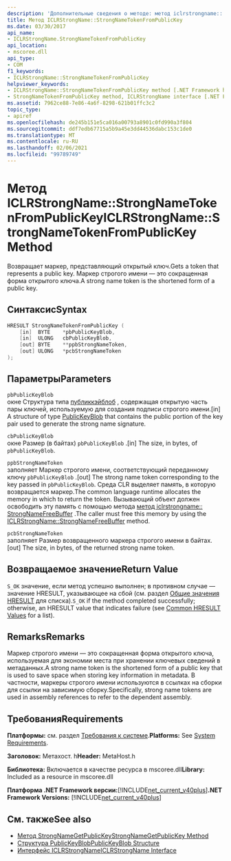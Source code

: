 ```yaml
---
description: 'Дополнительные сведения о методе: метод iclrstrongname:: StrongNameTokenFromPublicKey'
title: Метод ICLRStrongName::StrongNameTokenFromPublicKey
ms.date: 03/30/2017
api_name:
- ICLRStrongName.StrongNameTokenFromPublicKey
api_location:
- mscoree.dll
api_type:
- COM
f1_keywords:
- ICLRStrongName::StrongNameTokenFromPublicKey
helpviewer_keywords:
- ICLRStrongName::StrongNameTokenFromPublicKey method [.NET Framework hosting]
- StrongNameTokenFromPublicKey method, ICLRStrongName interface [.NET Framework hosting]
ms.assetid: 7962ce88-7e86-4a6f-8298-621b01ffc3c2
topic_type:
- apiref
ms.openlocfilehash: de245b151e5ca016a00793a8901c0fd990a3f804
ms.sourcegitcommit: ddf7edb67715a5b9a45e3dd44536dabc153c1de0
ms.translationtype: MT
ms.contentlocale: ru-RU
ms.lasthandoff: 02/06/2021
ms.locfileid: "99789749"
---
```

# <a name="iclrstrongnamestrongnametokenfrompublickey-method"></a><span data-ttu-id="081f7-103">Метод ICLRStrongName::StrongNameTokenFromPublicKey</span><span class="sxs-lookup"><span data-stu-id="081f7-103">ICLRStrongName::StrongNameTokenFromPublicKey Method</span></span>

<span data-ttu-id="081f7-104">Возвращает маркер, представляющий открытый ключ.</span><span class="sxs-lookup"><span data-stu-id="081f7-104">Gets a token that represents a public key.</span></span> <span data-ttu-id="081f7-105">Маркер строгого имени — это сокращенная форма открытого ключа.</span><span class="sxs-lookup"><span data-stu-id="081f7-105">A strong name token is the shortened form of a public key.</span></span>  
  
## <a name="syntax"></a><span data-ttu-id="081f7-106">Синтаксис</span><span class="sxs-lookup"><span data-stu-id="081f7-106">Syntax</span></span>  
  
```cpp  
HRESULT StrongNameTokenFromPublicKey (
    [in]  BYTE    *pbPublicKeyBlob,  
    [in]  ULONG   cbPublicKeyBlob,  
    [out] BYTE    **ppbStrongNameToken,  
    [out] ULONG   *pcbStrongNameToken  
);  
```  
  
## <a name="parameters"></a><span data-ttu-id="081f7-107">Параметры</span><span class="sxs-lookup"><span data-stu-id="081f7-107">Parameters</span></span>  

 `pbPublicKeyBlob`  
 <span data-ttu-id="081f7-108">окне Структура типа [публиккэйблоб](../strong-naming/publickeyblob-structure.md) , содержащая открытую часть пары ключей, используемую для создания подписи строгого имени.</span><span class="sxs-lookup"><span data-stu-id="081f7-108">[in] A structure of type [PublicKeyBlob](../strong-naming/publickeyblob-structure.md) that contains the public portion of the key pair used to generate the strong name signature.</span></span>  
  
 `cbPublicKeyBlob`  
 <span data-ttu-id="081f7-109">окне Размер (в байтах) `pbPublicKeyBlob` .</span><span class="sxs-lookup"><span data-stu-id="081f7-109">[in] The size, in bytes, of `pbPublicKeyBlob`.</span></span>  
  
 `ppbStrongNameToken`  
 <span data-ttu-id="081f7-110">заполняет Маркер строгого имени, соответствующий переданному ключу `pbPublicKeyBlob` .</span><span class="sxs-lookup"><span data-stu-id="081f7-110">[out] The strong name token corresponding to the key passed in `pbPublicKeyBlob`.</span></span> <span data-ttu-id="081f7-111">Среда CLR выделяет память, в которую возвращается маркер.</span><span class="sxs-lookup"><span data-stu-id="081f7-111">The common language runtime allocates the memory in which to return the token.</span></span> <span data-ttu-id="081f7-112">Вызывающий объект должен освободить эту память с помощью метода [метод iclrstrongname:: StrongNameFreeBuffer](iclrstrongname-strongnamefreebuffer-method.md) .</span><span class="sxs-lookup"><span data-stu-id="081f7-112">The caller must free this memory by using the [ICLRStrongName::StrongNameFreeBuffer](iclrstrongname-strongnamefreebuffer-method.md) method.</span></span>  
  
 `pcbStrongNameToken`  
 <span data-ttu-id="081f7-113">заполняет Размер возвращенного маркера строгого имени в байтах.</span><span class="sxs-lookup"><span data-stu-id="081f7-113">[out] The size, in bytes, of the returned strong name token.</span></span>  
  
## <a name="return-value"></a><span data-ttu-id="081f7-114">Возвращаемое значение</span><span class="sxs-lookup"><span data-stu-id="081f7-114">Return Value</span></span>  

 <span data-ttu-id="081f7-115">`S_OK` значение, если метод успешно выполнен; в противном случае — значение HRESULT, указывающее на сбой (см. раздел [Общие значения HRESULT](/windows/win32/seccrypto/common-hresult-values) для списка).</span><span class="sxs-lookup"><span data-stu-id="081f7-115">`S_OK` if the method completed successfully; otherwise, an HRESULT value that indicates failure (see [Common HRESULT Values](/windows/win32/seccrypto/common-hresult-values) for a list).</span></span>  
  
## <a name="remarks"></a><span data-ttu-id="081f7-116">Remarks</span><span class="sxs-lookup"><span data-stu-id="081f7-116">Remarks</span></span>  

 <span data-ttu-id="081f7-117">Маркер строгого имени — это сокращенная форма открытого ключа, используемая для экономии места при хранении ключевых сведений в метаданных.</span><span class="sxs-lookup"><span data-stu-id="081f7-117">A strong name token is the shortened form of a public key that is used to save space when storing key information in metadata.</span></span> <span data-ttu-id="081f7-118">В частности, маркеры строгого имени используются в ссылках на сборки для ссылки на зависимую сборку.</span><span class="sxs-lookup"><span data-stu-id="081f7-118">Specifically, strong name tokens are used in assembly references to refer to the dependent assembly.</span></span>  
  
## <a name="requirements"></a><span data-ttu-id="081f7-119">Требования</span><span class="sxs-lookup"><span data-stu-id="081f7-119">Requirements</span></span>  

 <span data-ttu-id="081f7-120">**Платформы:** см. раздел [Требования к системе](../../get-started/system-requirements.md).</span><span class="sxs-lookup"><span data-stu-id="081f7-120">**Platforms:** See [System Requirements](../../get-started/system-requirements.md).</span></span>  
  
 <span data-ttu-id="081f7-121">**Заголовок:** Метахост. h</span><span class="sxs-lookup"><span data-stu-id="081f7-121">**Header:** MetaHost.h</span></span>  
  
 <span data-ttu-id="081f7-122">**Библиотека:** Включается в качестве ресурса в mscoree.dll</span><span class="sxs-lookup"><span data-stu-id="081f7-122">**Library:** Included as a resource in mscoree.dll</span></span>  
  
 <span data-ttu-id="081f7-123">**Платформа .NET Framework версии:**[!INCLUDE[net_current_v40plus](../../../../includes/net-current-v40plus-md.md)]</span><span class="sxs-lookup"><span data-stu-id="081f7-123">**.NET Framework Versions:** [!INCLUDE[net_current_v40plus](../../../../includes/net-current-v40plus-md.md)]</span></span>  
  
## <a name="see-also"></a><span data-ttu-id="081f7-124">См. также</span><span class="sxs-lookup"><span data-stu-id="081f7-124">See also</span></span>

- [<span data-ttu-id="081f7-125">Метод StrongNameGetPublicKey</span><span class="sxs-lookup"><span data-stu-id="081f7-125">StrongNameGetPublicKey Method</span></span>](iclrstrongname-strongnamegetpublickey-method.md)
- [<span data-ttu-id="081f7-126">Структура PublicKeyBlob</span><span class="sxs-lookup"><span data-stu-id="081f7-126">PublicKeyBlob Structure</span></span>](../strong-naming/publickeyblob-structure.md)
- [<span data-ttu-id="081f7-127">Интерфейс ICLRStrongName</span><span class="sxs-lookup"><span data-stu-id="081f7-127">ICLRStrongName Interface</span></span>](iclrstrongname-interface.md)
